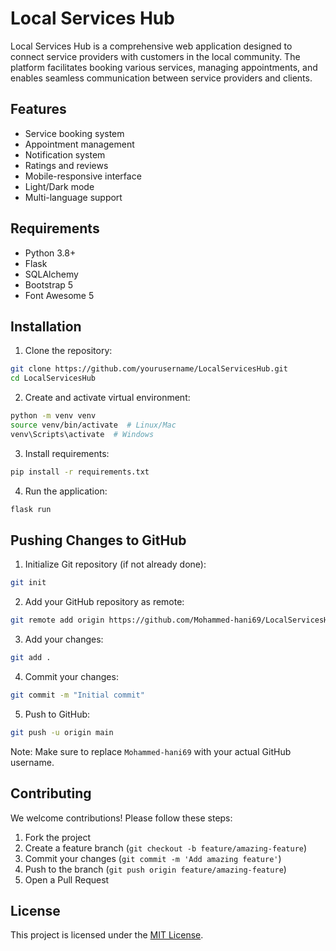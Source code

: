 # Local Services Hub

Local Services Hub is a comprehensive web application designed to connect service providers with customers in the local community. The platform facilitates booking various services, managing appointments, and enables seamless communication between service providers and clients.

## Features

- Service booking system
- Appointment management
- Notification system
- Ratings and reviews
- Mobile-responsive interface
- Light/Dark mode
- Multi-language support

## Requirements

- Python 3.8+
- Flask
- SQLAlchemy
- Bootstrap 5
- Font Awesome 5

## Installation

1. Clone the repository:
```bash
git clone https://github.com/yourusername/LocalServicesHub.git
cd LocalServicesHub
```

2. Create and activate virtual environment:
```bash
python -m venv venv
source venv/bin/activate  # Linux/Mac
venv\Scripts\activate  # Windows
```

3. Install requirements:
```bash
pip install -r requirements.txt
```

4. Run the application:
```bash
flask run
```

## Pushing Changes to GitHub

1. Initialize Git repository (if not already done):
```bash
git init
```

2. Add your GitHub repository as remote:
```bash
git remote add origin https://github.com/Mohammed-hani69/LocalServicesHub.git
```

3. Add your changes:
```bash
git add .
```

4. Commit your changes:
```bash
git commit -m "Initial commit"
```

5. Push to GitHub:
```bash
git push -u origin main
```

Note: Make sure to replace `Mohammed-hani69` with your actual GitHub username.

## Contributing

We welcome contributions! Please follow these steps:

1. Fork the project
2. Create a feature branch (`git checkout -b feature/amazing-feature`)
3. Commit your changes (`git commit -m 'Add amazing feature'`)
4. Push to the branch (`git push origin feature/amazing-feature`)
5. Open a Pull Request

## License

This project is licensed under the [MIT License](LICENSE).